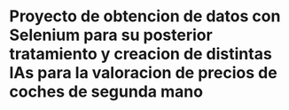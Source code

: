 # Proyecto de obtencion de datos con Selenium para su posterior tratamiento y creacion de distintas IAs para la valoracion de precios de coches de segunda mano
